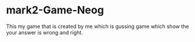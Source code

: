 # mark2-Game-Neog
This my game that is created by me 
which is gussing game which show the your answer is wrong and right.
